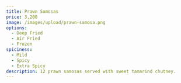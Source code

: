 ```yaml
---
title: Prawn Samosas
price: 3,200
image: /images/upload/prawn-samosa.png
options:
  - Deep Fried
  - Air Fried
  - Frozen
spiciness:
  - Mild
  - Spicy
  - Extra Spicy
description: 12 prawn samosas served with sweet tamarind chutney.
---
```

